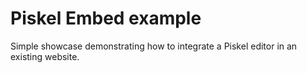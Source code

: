 Piskel Embed example
====================

Simple showcase demonstrating how to integrate a Piskel editor in an existing website.
